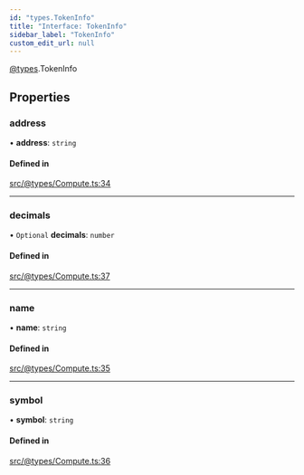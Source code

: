 ```yaml
---
id: "types.TokenInfo"
title: "Interface: TokenInfo"
sidebar_label: "TokenInfo"
custom_edit_url: null
---
```


[@types](../modules/types.md).TokenInfo

## Properties

### address

• **address**: `string`

#### Defined in

[src/@types/Compute.ts:34](https://github.com/deltaDAO/nautilus/blob/033f36a/src/@types/Compute.ts#L34)

___

### decimals

• `Optional` **decimals**: `number`

#### Defined in

[src/@types/Compute.ts:37](https://github.com/deltaDAO/nautilus/blob/033f36a/src/@types/Compute.ts#L37)

___

### name

• **name**: `string`

#### Defined in

[src/@types/Compute.ts:35](https://github.com/deltaDAO/nautilus/blob/033f36a/src/@types/Compute.ts#L35)

___

### symbol

• **symbol**: `string`

#### Defined in

[src/@types/Compute.ts:36](https://github.com/deltaDAO/nautilus/blob/033f36a/src/@types/Compute.ts#L36)
